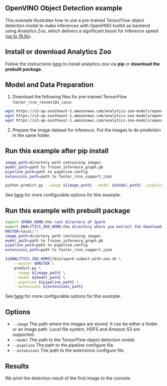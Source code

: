 ## OpenVINO Object Detection example

This example illustrates how to use a pre-trained TensorFlow object detection model
to make inferences with OpenVINO toolkit as backend using Analytics Zoo, which delivers a significant boost for inference speed ([up to 19.9x](https://software.intel.com/en-us/blogs/2018/05/15/accelerate-computer-vision-from-edge-to-cloud-with-openvino-toolkit)).

## Install or download Analytics Zoo
Follow the instructions [here](https://analytics-zoo.github.io/master/#PythonUserGuide/install/) to install analytics-zoo via __pip__ or __download the prebuilt package__.

## Model and Data Preparation
1. Download the following files for pre-trained TensorFlow `faster_rcnn_resnet101_coco`:
```bash
wget https://s3-ap-southeast-1.amazonaws.com/analytics-zoo-models/openvino/TF_faster_rcnn_resnet101_coco_2018_01_28/frozen_inference_graph.pb
wget https://s3-ap-southeast-1.amazonaws.com/analytics-zoo-models/openvino/TF_faster_rcnn_resnet101_coco_2018_01_28/pipeline.config
wget https://s3-ap-southeast-1.amazonaws.com/analytics-zoo-models/openvino/TF_faster_rcnn_resnet101_coco_2018_01_28/faster_rcnn_support.json
```

2. Prepare the image dataset for inference. Put the images to do prediction in the same folder.


## Run this example after pip install
```bash
image_path=directory path containing images
model_path=path to frozen_inference_graph.pb
pipeline_path=path to pipeline.config
extensions_path=path to faster_rcnn_support.json

python predict.py --image ${image_path} --model ${model_path} --pipeline ${pipeline_path} --extensions ${extensions_path}
```

See [here](#options) for more configurable options for this example.


## Run this example with prebuilt package
```bash
export SPARK_HOME=the root directory of Spark
export ANALYTICS_ZOO_HOME=the directory where you extract the downloaded Analytics Zoo zip package
MASTER=local[*]
image_path=directory path containing images
model_path=path to frozen_inference_graph.pb
pipeline_path=path to pipeline.config
extensions_path=path to faster_rcnn_support.json

${ANALYTICS_ZOO_HOME}/bin/spark-submit-with-zoo.sh \
    --master $MASTER \
    predict.py \
    --image ${image_path} \
    --model ${model_path} \
    --pipeline ${pipeline_path} \
    --extensions ${extensions_path}
```

See [here](#options) for more configurable options for this example.


## Options
* `--image` The path where the images are stored. It can be either a folder or an image path. Local file system, HDFS and Amazon S3 are supported.
* `--model` The path to the TensorFlow object detection model.
* `--pipeline` The path to the pipeline configure file.
* `--extensions` The path to the extensions configure file.

## Results
We print the detection result of the first image to the console.
